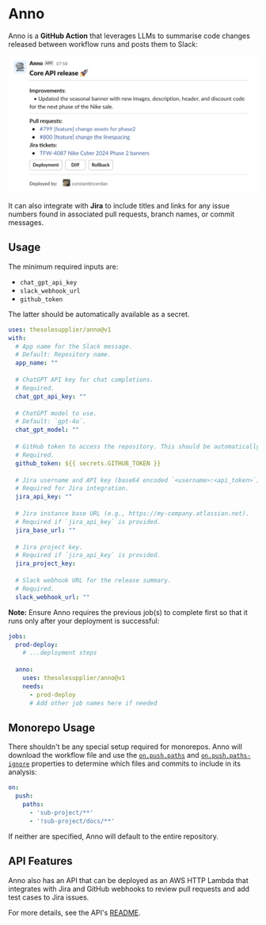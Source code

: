 # **Anno**
Anno is a **GitHub Action** that leverages LLMs to summarise code changes released between workflow runs and posts them to Slack:

<img src="docs/release_summary_example.png" alt="Release summary example" width="650">

It can also integrate with **Jira** to include titles and links for any issue numbers found in associated pull requests, branch names, or commit messages.

## **Usage**

The minimum required inputs are:
- `chat_gpt_api_key`
- `slack_webhook_url`
- `github_token`

The latter should be automatically available as a secret.

```yaml
uses: thesolesupplier/anno@v1
with:
  # App name for the Slack message.
  # Default: Repository name.
  app_name: ""

  # ChatGPT API key for chat completions.
  # Required.
  chat_gpt_api_key: ""

  # ChatGPT model to use.
  # Default: `gpt-4o`.
  chat_gpt_model: ""

  # GitHub token to access the repository. This should be automatically available as a secret.
  # Required.
  github_token: ${{ secrets.GITHUB_TOKEN }}

  # Jira username and API key (base64 encoded `<username>:<api_token>`).
  # Required for Jira integration.
  jira_api_key: ""

  # Jira instance base URL (e.g., https://my-company.atlassian.net).
  # Required if `jira_api_key` is provided.
  jira_base_url: ""

  # Jira project key.
  # Required if `jira_api_key` is provided.
  jira_project_key:

  # Slack webhook URL for the release summary.
  # Required.
  slack_webhook_url: ""
```

**Note:** Ensure Anno requires the previous job(s) to complete first so that it runs only after your deployment is successful:

```yaml
jobs:
  prod-deploy:
    # ...deployment steps

  anno:
    uses: thesolesupplier/anno@v1
    needs:
      - prod-deploy
      # Add other job names here if needed
```


## Monorepo Usage

There shouldn't be any special setup required for monorepos. Anno will download the workflow file and use the [`on.push.paths`](https://docs.github.com/en/actions/writing-workflows/workflow-syntax-for-github-actions#example-including-paths) and [`on.push.paths-ignore`](https://docs.github.com/en/actions/writing-workflows/workflow-syntax-for-github-actions#example-excluding-paths) properties to determine which files and commits to include in its analysis:

```yaml
on:
  push:
    paths:
      - 'sub-project/**'
      - '!sub-project/docs/**'
```

If neither are specified, Anno will default to the entire repository.

## API Features

Anno also has an API that can be deployed as an AWS HTTP Lambda that integrates with Jira and GitHub webhooks to review pull requests and add test cases to Jira issues.

For more details, see the API's [README](api/README.md).